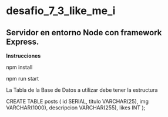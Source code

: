 # desafio_7_3_like_me_i

## Servidor en entorno Node con framework Express.

**Instrucciones**

npm install

npm run start

La Tabla de la Base de Datos a utilizar debe tener la estructura

CREATE TABLE posts (
  id SERIAL,
  titulo VARCHAR(25),
  img VARCHAR(1000),
  descripcion VARCHAR(255),
  likes INT
);
